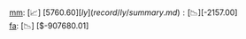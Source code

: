 [mm](record/mm/summary.md): [📈] [$5760.60]  
[ly](record/ly/summary.md): [📉] [$-2157.00]  
[fa](record/fa/summary.md): [📉] [$-907680.01]  
